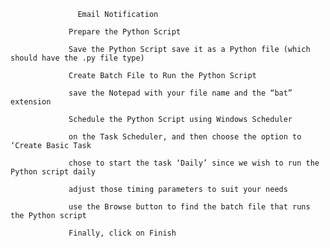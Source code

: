 
                   Email Notification
                   
                 Prepare the Python Script
                 
                 Save the Python Script save it as a Python file (which should have the .py file type)
                 
                 Create Batch File to Run the Python Script
                 
                 save the Notepad with your file name and the “bat” extension
                 
                 Schedule the Python Script using Windows Scheduler
                 
                 on the Task Scheduler, and then choose the option to ‘Create Basic Task
                 
                 chose to start the task ‘Daily’ since we wish to run the Python script daily 
                 
                 adjust those timing parameters to suit your needs
                 
                 use the Browse button to find the batch file that runs the Python script
                 
                 Finally, click on Finish
                      
